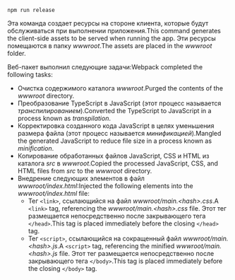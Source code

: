 ```console
npm run release
```

<span data-ttu-id="cefd6-101">Эта команда создает ресурсы на стороне клиента, которые будут обслуживаться при выполнении приложения.</span><span class="sxs-lookup"><span data-stu-id="cefd6-101">This command generates the client-side assets to be served when running the app.</span></span> <span data-ttu-id="cefd6-102">Эти ресурсы помещаются в папку *wwwroot*.</span><span class="sxs-lookup"><span data-stu-id="cefd6-102">The assets are placed in the *wwwroot* folder.</span></span>

<span data-ttu-id="cefd6-103">Веб-пакет выполнил следующие задачи:</span><span class="sxs-lookup"><span data-stu-id="cefd6-103">Webpack completed the following tasks:</span></span>

* <span data-ttu-id="cefd6-104">Очистка содержимого каталога *wwwroot*.</span><span class="sxs-lookup"><span data-stu-id="cefd6-104">Purged the contents of the *wwwroot* directory.</span></span>
* <span data-ttu-id="cefd6-105">Преобразование TypeScript в JavaScript (этот процесс называется *транспилированием*).</span><span class="sxs-lookup"><span data-stu-id="cefd6-105">Converted the TypeScript to JavaScript in a process known as *transpilation*.</span></span>
* <span data-ttu-id="cefd6-106">Корректировка созданного кода JavaScript в целях уменьшения размера файла (этот процесс называется *минификацией*).</span><span class="sxs-lookup"><span data-stu-id="cefd6-106">Mangled the generated JavaScript to reduce file size in a process known as *minification*.</span></span>
* <span data-ttu-id="cefd6-107">Копирование обработанных файлов JavaScript, CSS и HTML из каталога *src* в *wwwroot*.</span><span class="sxs-lookup"><span data-stu-id="cefd6-107">Copied the processed JavaScript, CSS, and HTML files from *src* to the *wwwroot* directory.</span></span>
* <span data-ttu-id="cefd6-108">Внедрение следующих элементов в файл *wwwroot/index.html*:</span><span class="sxs-lookup"><span data-stu-id="cefd6-108">Injected the following elements into the *wwwroot/index.html* file:</span></span>
  * <span data-ttu-id="cefd6-109">Тег `<link>`, ссылающийся на файл *wwwroot/main.\<hash\>.css*.</span><span class="sxs-lookup"><span data-stu-id="cefd6-109">A `<link>` tag, referencing the *wwwroot/main.\<hash\>.css* file.</span></span> <span data-ttu-id="cefd6-110">Этот тег размещается непосредственно после закрывающего тега `</head>`.</span><span class="sxs-lookup"><span data-stu-id="cefd6-110">This tag is placed immediately before the closing `</head>` tag.</span></span>
  * <span data-ttu-id="cefd6-111">Тег `<script>`, ссылающийся на сокращенный файл *wwwroot/main.\<hash\>.js*.</span><span class="sxs-lookup"><span data-stu-id="cefd6-111">A `<script>` tag, referencing the minified *wwwroot/main.\<hash\>.js* file.</span></span> <span data-ttu-id="cefd6-112">Этот тег размещается непосредственно после закрывающего тега `</body>`.</span><span class="sxs-lookup"><span data-stu-id="cefd6-112">This tag is placed immediately before the closing `</body>` tag.</span></span>